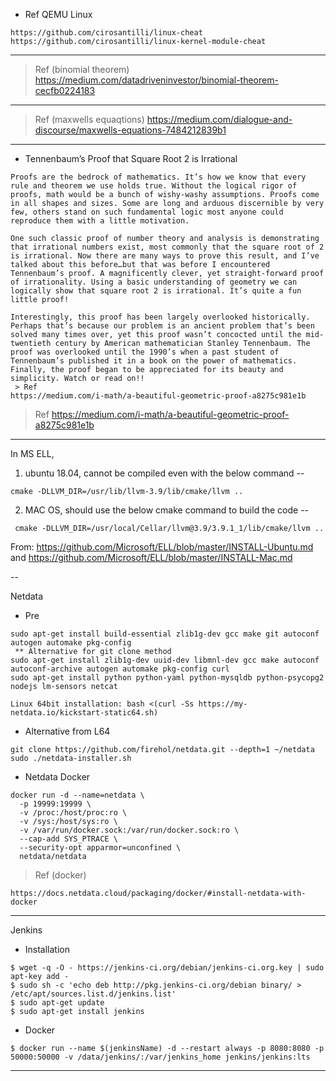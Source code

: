 
 * Ref QEMU Linux

```shell
https://github.com/cirosantilli/linux-cheat
https://github.com/cirosantilli/linux-kernel-module-cheat
```

---

 > Ref (binomial theorem)
https://medium.com/datadriveninvestor/binomial-theorem-cecfb0224183

---

 > Ref (maxwells equaqtions)
https://medium.com/dialogue-and-discourse/maxwells-equations-7484212839b1

---
 * Tennenbaum’s Proof that Square Root 2 is Irrational

```shell
Proofs are the bedrock of mathematics. It’s how we know that every rule and theorem we use holds true. Without the logical rigor of proofs, math would be a bunch of wishy-washy assumptions. Proofs come in all shapes and sizes. Some are long and arduous discernible by very few, others stand on such fundamental logic most anyone could reproduce them with a little motivation.

One such classic proof of number theory and analysis is demonstrating that irrational numbers exist, most commonly that the square root of 2 is irrational. Now there are many ways to prove this result, and I’ve talked about this before…but that was before I encountered Tennenbaum’s proof. A magnificently clever, yet straight-forward proof of irrationality. Using a basic understanding of geometry we can logically show that square root 2 is irrational. It’s quite a fun little proof!

Interestingly, this proof has been largely overlooked historically. Perhaps that’s because our problem is an ancient problem that’s been solved many times over, yet this proof wasn’t concocted until the mid-twentieth century by American mathematician Stanley Tennenbaum. The proof was overlooked until the 1990’s when a past student of Tennenbaum’s published it in a book on the power of mathematics. Finally, the proof began to be appreciated for its beauty and simplicity. Watch or read on!!
 > Ref
https://medium.com/i-math/a-beautiful-geometric-proof-a8275c981e1b
```
 > Ref
https://medium.com/i-math/a-beautiful-geometric-proof-a8275c981e1b
---

In MS ELL,

1. ubuntu 18.04, cannot be compiled even with the below command --
```shell
cmake -DLLVM_DIR=/usr/lib/llvm-3.9/lib/cmake/llvm ..
```

2. MAC OS, should use the below cmake command to build the code --
```shell 
 cmake -DLLVM_DIR=/usr/local/Cellar/llvm@3.9/3.9.1_1/lib/cmake/llvm ..
```

From: https://github.com/Microsoft/ELL/blob/master/INSTALL-Ubuntu.md
and https://github.com/Microsoft/ELL/blob/master/INSTALL-Mac.md

--

Netdata

 * Pre
```shell 
sudo apt-get install build-essential zlib1g-dev gcc make git autoconf autogen automake pkg-config
 ** Alternative for git clone method
sudo apt-get install zlib1g-dev uuid-dev libmnl-dev gcc make autoconf autoconf-archive autogen automake pkg-config curl
sudo apt-get install python python-yaml python-mysqldb python-psycopg2 nodejs lm-sensors netcat
```

```shell 
Linux 64bit installation: bash <(curl -Ss https://my-netdata.io/kickstart-static64.sh)
```

 * Alternative from L64
```shell 
git clone https://github.com/firehol/netdata.git --depth=1 ~/netdata
sudo ./netdata-installer.sh
```

 * Netdata Docker
```shell 
docker run -d --name=netdata \
  -p 19999:19999 \
  -v /proc:/host/proc:ro \
  -v /sys:/host/sys:ro \
  -v /var/run/docker.sock:/var/run/docker.sock:ro \
  --cap-add SYS_PTRACE \
  --security-opt apparmor=unconfined \
  netdata/netdata
```

 > Ref (docker)
```shell 
https://docs.netdata.cloud/packaging/docker/#install-netdata-with-docker
```

---

Jenkins

 * Installation

```shell 
$ wget -q -O - https://jenkins-ci.org/debian/jenkins-ci.org.key | sudo apt-key add -
$ sudo sh -c 'echo deb http://pkg.jenkins-ci.org/debian binary/ > /etc/apt/sources.list.d/jenkins.list'
$ sudo apt-get update
$ sudo apt-get install jenkins
```

 * Docker

```shell 
$ docker run --name $(jenkinsName) -d --restart always -p 8080:8080 -p 50000:50000 -v /data/jenkins/:/var/jenkins_home jenkins/jenkins:lts
```

---



